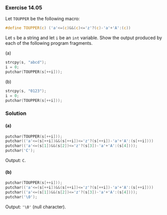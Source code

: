 ### Exercise 14.05

Let `TOUPPER` be the following macro:

```c
#define TOUPPER(c) ('a'<=(c)&&(c)<='z'?(c)-'a'+'A':(c))
```

Let `s` be a string and let `i` be an `int` variable. Show the output produced
by each of the following program fragments.

(a)

```c
strcpy(s, "abcd");
i = 0;
putchar(TOUPPER(s[++i]));
```

(b)

```c
strcpy(s, "0123");
i = 0;
putchar(TOUPPER(s[++i]));
```

### Solution

#### (a)

```c
putchar(TOUPPER(s[++i]));
putchar(('a'<=(s[++i])&&(s[++i])<='z'?(s[++i])-'a'+'A':(s[++i])))
putchar(('a'<=(s[1])&&(s[2])<='z'?(s[3])-'a'+'A':(s[4])));
putchar('C');
```
Output: `C`.

#### (b)

```c
putchar(TOUPPER(s[++i]));
putchar(('a'<=(s[++i])&&(s[++i])<='z'?(s[++i])-'a'+'A':(s[++i])))
putchar(('a'<=(s[1])&&(s[2])<='z'?(s[3])-'a'+'A':(s[4])));
putchar('\0');
```

Output: `'\0'` (null character).
